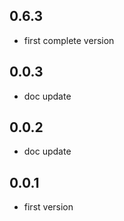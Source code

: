 ## 0.6.3

- first complete version

## 0.0.3

- doc update

## 0.0.2

- doc update

## 0.0.1

- first version
